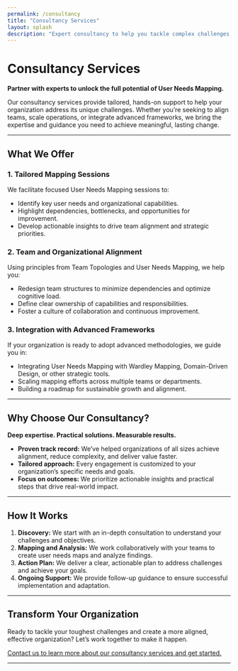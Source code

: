 ```yaml
---
permalink: /consultancy
title: "Consultancy Services"
layout: splash
description: "Expert consultancy to help you tackle complex challenges and drive transformative change with User Needs Mapping."
---
```


# Consultancy Services

**Partner with experts to unlock the full potential of User Needs Mapping.**

Our consultancy services provide tailored, hands-on support to help your organization address its unique challenges. Whether you’re seeking to align teams, scale operations, or integrate advanced frameworks, we bring the expertise and guidance you need to achieve meaningful, lasting change.

---

## What We Offer

### 1. Tailored Mapping Sessions

We facilitate focused User Needs Mapping sessions to:
- Identify key user needs and organizational capabilities.
- Highlight dependencies, bottlenecks, and opportunities for improvement.
- Develop actionable insights to drive team alignment and strategic priorities.

### 2. Team and Organizational Alignment

Using principles from Team Topologies and User Needs Mapping, we help you:
- Redesign team structures to minimize dependencies and optimize cognitive load.
- Define clear ownership of capabilities and responsibilities.
- Foster a culture of collaboration and continuous improvement.

### 3. Integration with Advanced Frameworks

If your organization is ready to adopt advanced methodologies, we guide you in:
- Integrating User Needs Mapping with Wardley Mapping, Domain-Driven Design, or other strategic tools.
- Scaling mapping efforts across multiple teams or departments.
- Building a roadmap for sustainable growth and alignment.

---

## Why Choose Our Consultancy?

**Deep expertise. Practical solutions. Measurable results.**

- **Proven track record:** We’ve helped organizations of all sizes achieve alignment, reduce complexity, and deliver value faster.
- **Tailored approach:** Every engagement is customized to your organization’s specific needs and goals.
- **Focus on outcomes:** We prioritize actionable insights and practical steps that drive real-world impact.

---

## How It Works

1. **Discovery:** We start with an in-depth consultation to understand your challenges and objectives.
2. **Mapping and Analysis:** We work collaboratively with your teams to create user needs maps and analyze findings.
3. **Action Plan:** We deliver a clear, actionable plan to address challenges and achieve your goals.
4. **Ongoing Support:** We provide follow-up guidance to ensure successful implementation and adaptation.

---

## Transform Your Organization

Ready to tackle your toughest challenges and create a more aligned, effective organization? Let’s work together to make it happen.

[Contact us to learn more about our consultancy services and get started.](/contact)

---

